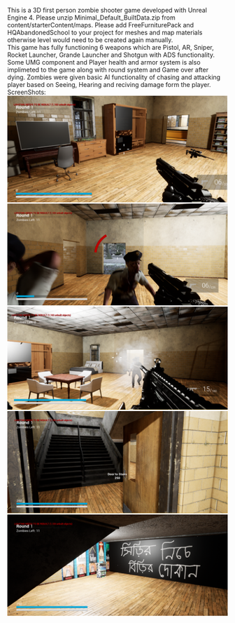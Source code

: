 This is a 3D first person zombie shooter game developed with Unreal Engine 4.
Please unzip Minimal_Default_BuiltData.zip from content/starterContent/maps.
Please add FreeFurniturePack and HQAbandonedSchool to your project for meshes and map materials otherwise level would need to be created again manually.  
This game has fully functioning 6 weapons which are Pistol, AR, Sniper, Rocket Launcher, Grande Launcher and Shotgun with ADS functionality. 
Some UMG component and Player health and armor system is also implimeted to the game along with round system and Game over after dying.
Zombies were given basic AI functionality of chasing and attacking player based on Seeing, Hearing and reciving damage form the player. 
ScreenShots: 
![Alt text](ScreenShots/1.png?raw=true "Optional Title")
![Alt text](ScreenShots/2.png?raw=true "Optional Title")
![Alt text](ScreenShots/3.png?raw=true "Optional Title")
![Alt text](ScreenShots/4.png?raw=true "Optional Title")
![Alt text](ScreenShots/5.png?raw=true "Optional Title")
